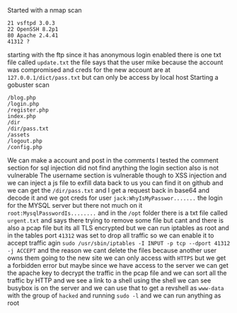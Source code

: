 Started with a nmap scan
```
21 vsftpd 3.0.3
22 OpenSSH 8.2p1
80 Apache 2.4.41
41312 ?
```
starting with the ftp since it has anonymous login enabled there is one txt file called `update.txt` the file says that the user mike because the account was compromised  and creds for the new account are at `127.0.0.1/dict/pass.txt` but can only be access by local host 
Starting a gobuster scan
```
/blog.php
/login.php
/register.php
index.php
/dir
/dir/pass.txt
/assets
/logout.php
/config.php
```
We can make a account and post in the comments I tested the comment section for sql injection did not find anything the login section also is not vulnerable 
The username section is vulnerable though to XSS injection and we can inject a js file to exfill data back to us you can find it on github and we can get the `/dir/pass.txt` and I get a request back in base64 and decode it and we got creds for user `jack:WhyIsMyPasswor.......` the login for the MYSQL server but there not much on it `root:MysqlPasswordIs........` and in the `/opt` folder there is a txt file called `urgent.txt` and says there trying to remove some file but cant and there is also a pcap file but its all TLS encrypted but we can run iptables as root and in the tables port `41312` was set to drop all traffic so we can enable it to accept traffic agin 
`sudo /usr/sbin/iptables -I INPUT -p tcp --dport 41312 -j ACCEPT`
and the reason we cant delete the files because another user owns them going to the new site we can only access with `HTTPS` but we get a forbidden error but maybe since we have access to the server we can get the apache key to decrypt the traffic in the pcap file and we can sort all the traffic by HTTP and we see a link to a shell using the shell we can see busybox is on the server and we can use that to get a revshell as `www-data` with the group of `hacked` and running `sudo -l` and we can run anything as root 